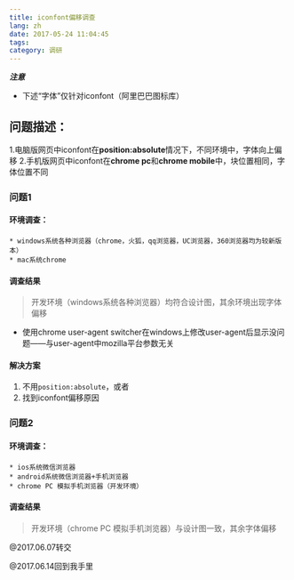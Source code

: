 ```yaml
---
title: iconfont偏移调查
lang: zh
date: 2017-05-24 11:04:45
tags:
category: 调研
---
```


***注意***
* 下述“字体”仅针对iconfont（阿里巴巴图标库）

## 问题描述：
1.电脑版网页中iconfont在**position:absolute**情况下，不同环境中，字体向上偏移
2.手机版网页中iconfont在**chrome pc**和**chrome mobile**中，块位置相同，字体位置不同

### 问题1

#### 环境调查：
    * windows系统各种浏览器（chrome，火狐，qq浏览器，UC浏览器，360浏览器均为较新版本）
    * mac系统chrome

#### 调查结果
> 开发环境（windows系统各种浏览器）均符合设计图，其余环境出现字体偏移
* 使用chrome user-agent switcher在windows上修改user-agent后显示没问题——与user-agent中mozilla平台参数无关

#### 解决方案
1. 不用`position:absolute`，或者
2. 找到iconfont偏移原因

### 问题2

#### 环境调查：
    * ios系统微信浏览器
    * android系统微信浏览器+手机浏览器
    * chrome PC 模拟手机浏览器（开发环境）

#### 调查结果
> 开发环境（chrome PC 模拟手机浏览器）与设计图一致，其余字体偏移



@2017.06.07转交

@2017.06.14回到我手里

<script async src="//jsfiddle.net/geogia/n3q14axs/9/embed/"></script>